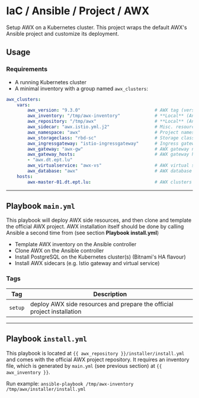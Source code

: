 # IaC / Ansible / Project / AWX

Setup AWX on a Kubernetes cluster.
This project wraps the default AWX's Ansible project and customize its deployment.

## Usage

### Requirements

* A running Kubernetes cluster
* A minimal inventory with a group named `awx_clusters`:

```yaml
awx_clusters:
    vars:
        awx_version: "9.3.0"                            # AWX tag (version)
        awx_inventory: "/tmp/awx-inventory"             # **Local** (Ansible controller) path to AWX inventory (will be generated)
        awx_repository: "/tmp/awx"                      # **Local** (Ansible controller) path to AWX git repository (will be cloned and checkout)
        awx_sidecar: "awx.istio.yml.j2"                 # Misc. resources definition for AWX (e.g. Istio resources)
        awx_namespace: "awx"                            # Project namespace
        awx_storageclass: "rbd-sc"                      # Storage class name (for PostgreSQL)
        awx_ingressgateway: "istio-ingressgateway"      # Ingress gateway name
        awx_gateway: "awx-gw"                           # AWX gateway name
        awx_gateway_hosts:                              # AWX gateway host filtering (inclusive)
        - "awx.dt.ept.lu"
        awx_virtualservice: "awx-vs"                    # AWX virtual service name
        awx_database: "awx"                             # AWX database name
    hosts:
        awx-master-01.dt.ept.lu:                        # AWX clusters hosts (**one** host per AWX / K8S cluster)
```

---

## Playbook `main.yml`

This playbook will deploy AWX side resources, and then clone and template the official AWX project.
AWX installation itself should be done by calling Ansible a second time from (see section **Playbook install.yml**)

* Template AWX inventory on the Ansible controller
* Clone AWX on the Ansible controller
* Install PostgreSQL on the Kubernetes cluster(s) (Bitnami's HA flavour)
* Install AWX sidecars (e.g. Istio gateway and virtual service)

### Tags

|Tag|Description|
|---|-----------|
|`setup`|deploy AWX side resources and prepare the official project installation|

---

## Playbook `install.yml`

This playbook is located at `{{ awx_repository }}/installer/install.yml` and comes with the official AWX project repository.
It requires an inventory file, which is generated by `main.yml` (see previous section) at `{{ awx_inventory }}`.

Run example: `ansible-playbook /tmp/awx-inventory /tmp/awx/installer/install.yml`
